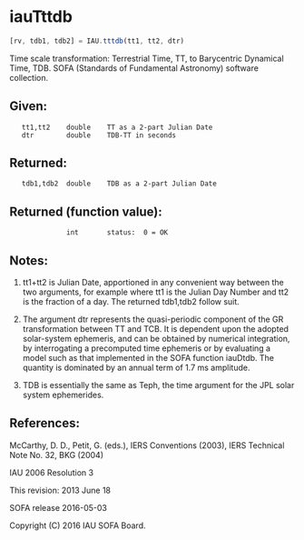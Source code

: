 # iauTttdb

```js
[rv, tdb1, tdb2] = IAU.tttdb(tt1, tt2, dtr)
```

Time scale transformation:  Terrestrial Time, TT, to Barycentric
Dynamical Time, TDB.
SOFA (Standards of Fundamental Astronomy) software collection.


## Given:
```
   tt1,tt2    double    TT as a 2-part Julian Date
   dtr        double    TDB-TT in seconds
```

## Returned:
```
   tdb1,tdb2  double    TDB as a 2-part Julian Date
```

## Returned (function value):
```
              int       status:  0 = OK
```

## Notes:

1) tt1+tt2 is Julian Date, apportioned in any convenient way between
   the two arguments, for example where tt1 is the Julian Day Number
   and tt2 is the fraction of a day.  The returned tdb1,tdb2 follow
   suit.

2) The argument dtr represents the quasi-periodic component of the
   GR transformation between TT and TCB.  It is dependent upon the
   adopted solar-system ephemeris, and can be obtained by numerical
   integration, by interrogating a precomputed time ephemeris or by
   evaluating a model such as that implemented in the SOFA function
   iauDtdb.   The quantity is dominated by an annual term of 1.7 ms
   amplitude.

3) TDB is essentially the same as Teph, the time argument for the JPL
   solar system ephemerides.

## References:

   McCarthy, D. D., Petit, G. (eds.), IERS Conventions (2003),
   IERS Technical Note No. 32, BKG (2004)

   IAU 2006 Resolution 3

This revision:  2013 June 18

SOFA release 2016-05-03

Copyright (C) 2016 IAU SOFA Board.